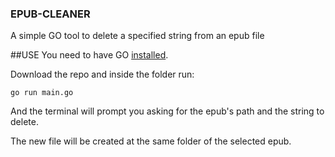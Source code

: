 ### EPUB-CLEANER
A simple GO tool to delete a specified string from an epub file

##USE 
You need to have GO [installed](https://go.dev/doc/install). 

Download the repo and inside the folder run:
```
go run main.go
```
And the terminal will prompt you asking for the epub's path and the string to delete. 

The new file will be created at the same folder of the selected epub. 
